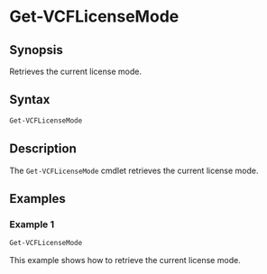 # Get-VCFLicenseMode

## Synopsis

Retrieves the current license mode.

## Syntax

```powershell
Get-VCFLicenseMode
```

## Description

The `Get-VCFLicenseMode` cmdlet retrieves the current license mode.

## Examples

### Example 1

```powershell
Get-VCFLicenseMode
```

This example shows how to retrieve the current license mode.
